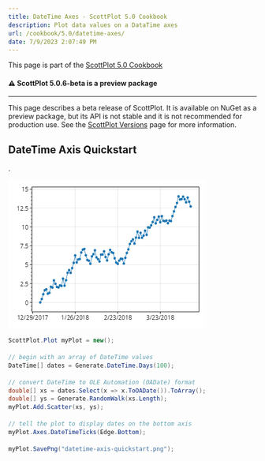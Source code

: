 ```yaml
---
title: DateTime Axes - ScottPlot 5.0 Cookbook
description: Plot data values on a DataTime axes
url: /cookbook/5.0/datetime-axes/
date: 7/9/2023 2:07:49 PM
---
```


This page is part of the [ScottPlot 5.0 Cookbook](../)


<div class='alert alert-warning' role='alert'><h4 class='alert-heading py-0 my-0'>⚠️ ScottPlot 5.0.6-beta is a preview package</h4><hr /><p class='mb-0'><span class='fw-semibold'>This page describes a beta release of ScottPlot.</span> It is available on NuGet as a preview package, but its API is not stable and it is not recommended for production use. See the <a href='https://scottplot.net/versions/'>ScottPlot Versions</a> page for more information. </p></div>



## DateTime Axis Quickstart

.

[![](datetime-axis-quickstart.png)](datetime-axis-quickstart.png)

```cs
ScottPlot.Plot myPlot = new();

// begin with an array of DateTime values
DateTime[] dates = Generate.DateTime.Days(100);

// convert DateTime to OLE Automation (OADate) format
double[] xs = dates.Select(x => x.ToOADate()).ToArray();
double[] ys = Generate.RandomWalk(xs.Length);
myPlot.Add.Scatter(xs, ys);

// tell the plot to display dates on the bottom axis
myPlot.Axes.DateTimeTicks(Edge.Bottom);

myPlot.SavePng("datetime-axis-quickstart.png");
```

